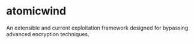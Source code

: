 # atomicwind
An extensible and current exploitation framework designed for bypassing advanced encryption techniques.
